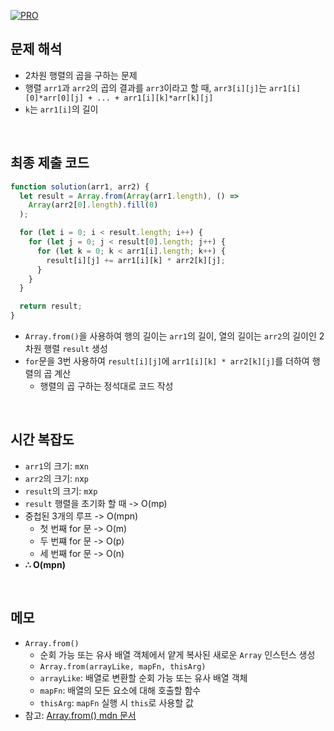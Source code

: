 [![PRO]][Link]

## 문제 해석

- 2차원 행렬의 곱을 구하는 문제
- 행렬 `arr1`과 `arr2`의 곱의 결과를 `arr3`이라고 할 때, `arr3[i][j]`는 `arr1[i][0]*arr[0][j] + ... + arr1[i][k]*arr[k][j]`
- `k`는 `arr1[i]`의 길이

<br/>

## 최종 제출 코드

```javascript
function solution(arr1, arr2) {
  let result = Array.from(Array(arr1.length), () =>
    Array(arr2[0].length).fill(0)
  );

  for (let i = 0; i < result.length; i++) {
    for (let j = 0; j < result[0].length; j++) {
      for (let k = 0; k < arr1[i].length; k++) {
        result[i][j] += arr1[i][k] * arr2[k][j];
      }
    }
  }

  return result;
}
```

- `Array.from()`을 사용하여 행의 길이는 `arr1`의 길이, 열의 길이는 `arr2`의 길이인 2차원 행렬 `result` 생성
- `for`문을 3번 사용하여 `result[i][j]`에 `arr1[i][k] * arr2[k][j]`를 더하여 행렬의 곱 계산
  - 행렬의 곱 구하는 정석대로 코드 작성

<br/>

## 시간 복잡도

- `arr1`의 크기: `m`x`n`
- `arr2`의 크기: `n`x`p`
- `result`의 크기: `m`x`p`
- `result` 행렬을 초기화 할 때 -> O(mp)
- 중첩된 3개의 루프 -> O(mpn)
  - 첫 번째 for 문 -> O(m)
  - 두 번쨰 for 문 -> O(p)
  - 세 번째 for 문 -> O(n)
- **∴ O(mpn)**

<br/>

## 메모

- `Array.from()`
  - 순회 가능 또는 유사 배열 객체에서 얕게 복사된 새로운 `Array` 인스턴스 생성
  - `Array.from(arrayLike, mapFn, thisArg)`
  - `arrayLike`: 배열로 변환할 순회 가능 또는 유사 배열 객체
  - `mapFn`: 배열의 모든 요소에 대해 호출할 함수
  - `thisArg`: `mapFn` 실행 시 `this`로 사용할 값
- 참고: [Array.from() mdn 문서](https://developer.mozilla.org/ko/docs/Web/JavaScript/Reference/Global_Objects/Array/from)

<br/>

<!---------------------------------------------------------------------------->

[PRO]: https://github.com/GoSSaChin/algorithm-js/assets/107768516/67c43b52-bc3f-4571-a249-5519021afbb0
[Link]: https://school.programmers.co.kr/learn/courses/30/lessons/12949
